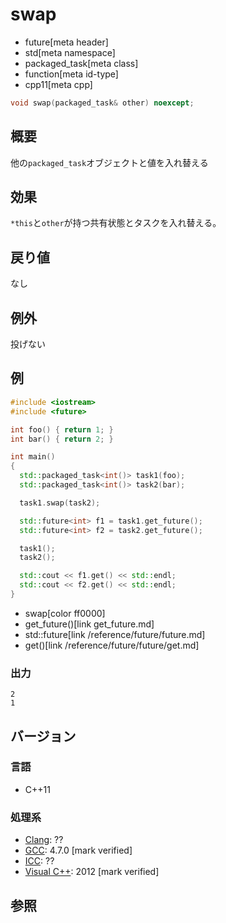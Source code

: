 # swap
* future[meta header]
* std[meta namespace]
* packaged_task[meta class]
* function[meta id-type]
* cpp11[meta cpp]

```cpp
void swap(packaged_task& other) noexcept;
```

## 概要
他の`packaged_task`オブジェクトと値を入れ替える


## 効果
`*this`と`other`が持つ共有状態とタスクを入れ替える。


## 戻り値
なし


## 例外
投げない


## 例
```cpp example
#include <iostream>
#include <future>

int foo() { return 1; }
int bar() { return 2; }

int main()
{
  std::packaged_task<int()> task1(foo);
  std::packaged_task<int()> task2(bar);

  task1.swap(task2);

  std::future<int> f1 = task1.get_future();
  std::future<int> f2 = task2.get_future();

  task1();
  task2();

  std::cout << f1.get() << std::endl;
  std::cout << f2.get() << std::endl;
}
```
* swap[color ff0000]
* get_future()[link get_future.md]
* std::future[link /reference/future/future.md]
* get()[link /reference/future/future/get.md]

### 出力
```
2
1
```

## バージョン
### 言語
- C++11

### 処理系
- [Clang](/implementation.md#clang): ??
- [GCC](/implementation.md#gcc): 4.7.0 [mark verified]
- [ICC](/implementation.md#icc): ??
- [Visual C++](/implementation.md#visual_cpp): 2012 [mark verified]


## 参照


